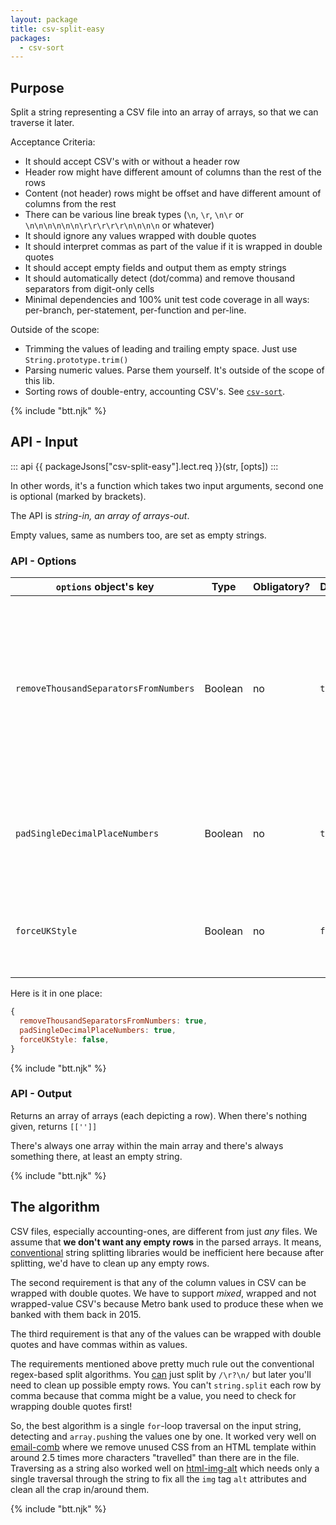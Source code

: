 ```yaml
---
layout: package
title: csv-split-easy
packages:
  - csv-sort
---
```


## Purpose

Split a string representing a CSV file into an array of arrays, so that we can traverse it later.

Acceptance Criteria:

- It should accept CSV's with or without a header row
- Header row might have different amount of columns than the rest of the rows
- Content (not header) rows might be offset and have different amount of columns from the rest
- There can be various line break types (`\n`, `\r`, `\n\r` or `\n\n\n\n\n\n\r\r\r\r\r\n\n\n\n` or whatever)
- It should ignore any values wrapped with double quotes
- It should interpret commas as part of the value if it is wrapped in double quotes
- It should accept empty fields and output them as empty strings
- It should automatically detect (dot/comma) and remove thousand separators from digit-only cells
- Minimal dependencies and 100% unit test code coverage in all ways: per-branch, per-statement, per-function and per-line.

Outside of the scope:

- Trimming the values of leading and trailing empty space. Just use `String.prototype.trim()`
- Parsing numeric values. Parse them yourself. It's outside of the scope of this lib.
- Sorting rows of double-entry, accounting CSV's. See [`csv-sort`](/os/csv-sort/).

{% include "btt.njk" %}

## API - Input

::: api
{{ packageJsons["csv-split-easy"].lect.req }}(str, [opts])
:::

In other words, it's a function which takes two input arguments, second one is optional (marked by brackets).

The API is _string-in, an array of arrays-out_.

Empty values, same as numbers too, are set as empty strings.

### API - Options

| `options` object's key                | Type    | Obligatory? | Default | Description                                                                                                                                     |
| ------------------------------------- | ------- | ----------- | ------- | ----------------------------------------------------------------------------------------------------------------------------------------------- |
| `removeThousandSeparatorsFromNumbers` | Boolean | no          | `true`  | Should remove thousand separators? `1,000,000` → `1000000`? Or Swiss-style, `1'000'000` → `1000000`? Or Russian-style, `1 000 000` → `1000000`? |
| `padSingleDecimalPlaceNumbers`        | Boolean | no          | `true`  | Should we pad one decimal place numbers with zero? `100.2` → `100.20`?                                                                          |
| `forceUKStyle`                        | Boolean | no          | `false` | Should we convert the decimal separator commas into dots? `1,5` → `1.5`?                                                                        |


Here is it in one place:

```js
{
  removeThousandSeparatorsFromNumbers: true,
  padSingleDecimalPlaceNumbers: true,
  forceUKStyle: false,
}
```

{% include "btt.njk" %}

### API - Output

Returns an array of arrays (each depicting a row). When there's nothing given, returns `[['']]`

There's always one array within the main array and there's always something there, at least an empty string.

{% include "btt.njk" %}

## The algorithm

CSV files, especially accounting-ones, are different from just _any_ files. We assume that **we don't want any empty rows** in the parsed arrays. It means, [conventional](https://github.com/sindresorhus/split-lines/) string splitting libraries would be inefficient here because after splitting, we'd have to clean up any empty rows.

The second requirement is that any of the column values in CSV can be wrapped with double quotes. We have to support _mixed_, wrapped and not wrapped-value CSV's because Metro bank used to produce these when we banked with them back in 2015.

The third requirement is that any of the values can be wrapped with double quotes and have commas within as values.

The requirements mentioned above pretty much rule out the conventional regex-based split algorithms. You [can](https://github.com/sindresorhus/split-lines/blob/master/index.js) just split by `/\r?\n/` but later you'll need to clean up possible empty rows. You can't `string.split` each row by comma because that comma might be a value, you need to check for wrapping double quotes first!

So, the best algorithm is a single `for`-loop traversal on the input string, detecting and `array.push`ing the values one by one. It worked very well on [email-comb](/os/email-comb/) where we remove unused CSS from an HTML template within around 2.5 times more characters "travelled" than there are in the file. Traversing as a string also worked well on [html-img-alt](/os/html-img-alt/) which needs only a single traversal through the string to fix all the `img` tag `alt` attributes and clean all the crap in/around them.

{% include "btt.njk" %}
